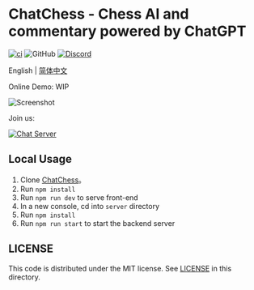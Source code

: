 # ChatChess - Chess AI and commentary powered by ChatGPT

[![ci](https://github.com/prompt-engineering/chat-chess/actions/workflows/ci.yml/badge.svg)](https://github.com/prompt-engineering/chat-chess/actions/workflows/ci.yml)
![GitHub](https://img.shields.io/github/license/prompt-engineering/chat-chess)
[![Discord](https://img.shields.io/discord/1082563233593966612)](https://discord.gg/FSWXq4DmEj)

English | [简体中文](./README.zh-CN.md)

Online Demo: WIP

![Screenshot]()

Join us:

[![Chat Server](https://img.shields.io/badge/chat-discord-7289da.svg)](https://discord.gg/FSWXq4DmEj)

## Local Usage

1. Clone [ChatChess](https://github.com/prompt-engineering/chat-chess)。
2. Run `npm install`
3. Run `npm run dev` to serve front-end
4. In a new console, cd into `server` directory
5. Run `npm install`
6. Run `npm run start` to start the backend server

## LICENSE

This code is distributed under the MIT license. See [LICENSE](./LICENSE) in this directory.
